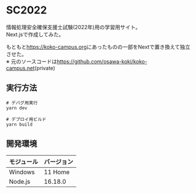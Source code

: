 # SC2022

情報処理安全確保支援士試験(2022年)用の学習用サイト。  
Next.jsで作成してみた。  

もともと<https://koko-campus.org>にあったものの一部をNextで置き換えて独立させた。  
※ 元のソースコードは<https://github.com/osawa-koki/koko-campus.net>(private)  

## 実行方法

```shell
# デバグ用実行
yarn dev

# デプロイ用ビルド
yarn build
```

## 開発環境

| モジュール | バージョン |
| ---- | ---- |
| Windows | 11 Home |
| Node.js | 16.18.0 |
